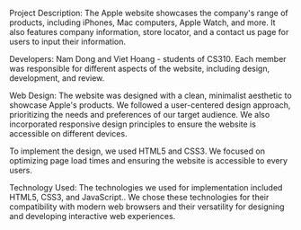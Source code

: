 Project Description:
The Apple website showcases the company's range of products, including iPhones, Mac computers, Apple Watch, and more. It also features company information, store locator, and a contact us page for users to input their information.

Developers:
Nam Dong and Viet Hoang - students of CS310. Each member was responsible for different aspects of the website, including design, development, and review.

Web Design:
The website was designed with a clean, minimalist aesthetic to showcase Apple's products. We followed a user-centered design approach, prioritizing the needs and preferences of our target audience. We also incorporated responsive design principles to ensure the website is accessible on different devices.

To implement the design, we used HTML5 and CSS3. We focused on optimizing page load times and ensuring the website is accessible to every users.

Technology Used:
The technologies we used for implementation included HTML5, CSS3, and JavaScript.. We chose these technologies for their compatibility with modern web browsers and their versatility for designing and developing interactive web experiences.